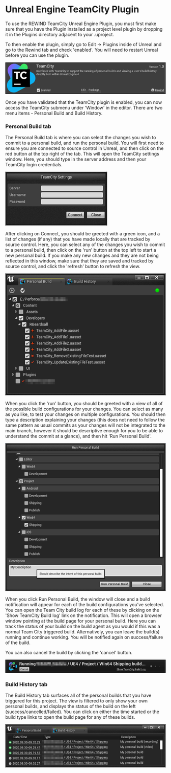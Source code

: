 # Unreal Engine TeamCity Plugin

To use the REWIND TeamCity Unreal Engine Plugin, you must first make sure that you have the Plugin installed as a project level plugin by dropping it in the Plugins directory adjacent to your .uproject.

To then enable the plugin, simply go to Edit -> Plugins inside of Unreal and go to the Rewind tab and check 'enabled'. You will need to restart Unreal before you can use the plugin.

![](Docs/Images/plugin.png)

Once you have validated that the TeamCity plugin is enabled, you can now access the TeamCity submenu under 'Window' in the editor. There are two menu items - Personal Build and Build History.

### Personal Build tab

The Personal Build tab is where you can select the changes you wish to commit to a personal build, and run the personal build. You will first need to ensure you are connected to source control in Unreal, and then click on the red button at the top right of the tab. This will open the TeamCity settings window. Here, you should type in the server address and then your TeamCity login credentials.

![](Docs/Images/login.png)

After clicking on Connect, you should be greeted with a green icon, and a list of changes (if any) that you have made locally that are tracked by source control. Here, you can select any of the changes you wish to commit to a personal build, then click on the 'run' button at the top left to start a new personal build. If you make any new changes and they are not being reflected in this window, make sure that they are saved and tracked by source control, and click the 'refresh' button to refresh the view.

![](Docs/Images/file_select.png)

When you click the 'run' button, you should be greeted with a view of all of the possible build configurations for your changes. You can select as many as you like, to test your changes on multiple configurations. You should then type a description explaining your changes (this does not need to follow the same pattern as usual commits as your changes will not be integrated to the main branch, however it should be descriptive enough for you to be able to understand the commit at a glance), and then hit 'Run Personal Build'.

![](Docs/Images/build_select.png)

When you click Run Personal Build, the window will close and a build notification will appear for each of the build configurations you've selected. You can open the Team City build log for each of these by clicking on the 'Show TeamCity Build log' link on the notification. This will open a browser window pointing at the build page for your personal build. Here you can track the status of your build on the build agent as you would if this was a normal Team City triggered build. Alternatively, you can leave the build(s) running and continue working. You will be notified again on success/failure of the build.

You can also cancel the build by clicking the 'cancel' button.

![](Docs/Images/build_running.png)

### Build History tab

The Build History tab surfaces all of the personal builds that you have triggered for this project. The view is filtered to only show your own personal builds, and displays the status of the build on the left (success/cancelled/failed). You can click on either the time started or the build type links to open the build page for any of these builds.

![](Docs/Images/build_history.png)
